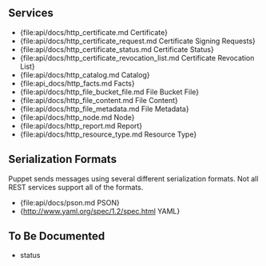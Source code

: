 Services
--------

* {file:api/docs/http_certificate.md Certificate}
* {file:api/docs/http_certificate_request.md Certificate Signing Requests}
* {file:api/docs/http_certificate_status.md Certificate Status}
* {file:api/docs/http_certificate_revocation_list.md Certificate Revocation List}
* {file:api/docs/http_catalog.md Catalog}
* {file:api_docs/http_facts.md Facts}
* {file:api/docs/http_file_bucket_file.md File Bucket File}
* {file:api/docs/http_file_content.md File Content}
* {file:api/docs/http_file_metadata.md File Metadata}
* {file:api/docs/http_node.md Node}
* {file:api/docs/http_report.md Report}
* {file:api/docs/http_resource_type.md Resource Type}

Serialization Formats
---------------------

Puppet sends messages using several different serialization formats. Not all
REST services support all of the formats.

* {file:api/docs/pson.md PSON}
* {http://www.yaml.org/spec/1.2/spec.html YAML}

To Be Documented
----------------

* status
